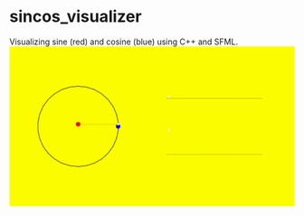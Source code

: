 # sincos_visualizer
Visualizing sine (red) and cosine (blue) using C++ and SFML.
![](sincos_visualizer.gif)
